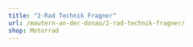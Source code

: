 ```yaml
---
title: "2-Rad Technik Fragner"
url: /mautern-an-der-donau/2-rad-technik-fragner/
shop: Motorrad
---
```

